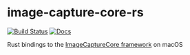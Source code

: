# image-capture-core-rs

[![Build Status](https://travis-ci.org/brandonhamilton/image-capture-core-rs.svg?branch=master)](https://travis-ci.org/brandonhamilton/image-capture-core-rs)
[![Docs](https://docs.rs/image-capture-core/badge.svg)](https://docs.rs/image-capture-core)

Rust bindings to the [ImageCaptureCore framework](https://developer.apple.com/library/archive/documentation/Carbon/Conceptual/ImageCaptureServicesProgrammingGuide/02Overview/02Overview.html) on macOS
